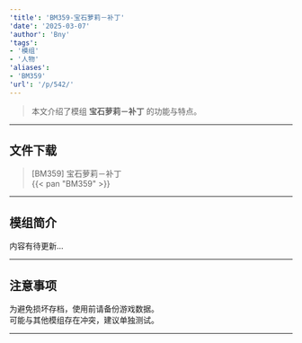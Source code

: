 ```yaml
---
'title': 'BM359-宝石萝莉－补丁'
'date': '2025-03-07'
'author': 'Bny'
'tags':
- '模组'
- '人物'
'aliases':
- 'BM359'
'url': '/p/542/'
---
```


> 本文介绍了模组 **宝石萝莉－补丁** 的功能与特点。

---

## 文件下载

> [BM359] 宝石萝莉－补丁  
{{< pan "BM359" >}}  

---

## 模组简介

>  
内容有待更新...  

---

## 注意事项

>  
为避免损坏存档，使用前请备份游戏数据。  
可能与其他模组存在冲突，建议单独测试。  

---

